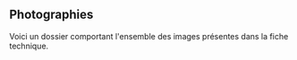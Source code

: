 ## Photographies

Voici un dossier comportant l'ensemble des images présentes dans la fiche technique. 

